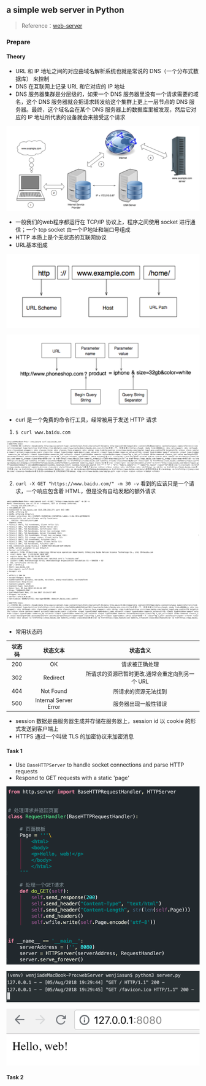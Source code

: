 ##  a simple web server in Python
> Reference：[web-server](https://github.com/aosabook/500lines/tree/master/web-server/code/00-hello-web)

### Prepare
#### Theory
* URL 和 IP 地址之间的对应由域名解析系统也就是常说的 DNS（一个分布式数据库） 来控制
* DNS 在互联网上记录 URL 和它对应的 IP 地址
* DNS 服务器集群是分层级的，如果一个 DNS 服务器里没有一个请求需要的域名，这个 DNS 服务器就会把请求转发给这个集群上更上一层节点的 DNS 服务器。最终，这个域名会在某个 DNS 服务器上的数据库里被发现，然后它对应的 IP 地址所代表的设备就会来接受这个请求

![DNS](pics/DNS.png)
* 一般我们的web程序都运行在 TCP/IP 协议上，程序之间使用 socket 进行通信；一个 tcp socket 由一个IP地址和端口号组成
* HTTP 本质上是个无状态的互联网协议
* URL基本组成

![url1](pics/url1.png)

![url2](pics/url2.png)

* curl 是一个免费的命令行工具，经常被用于发送 HTTP 请求
1. `$ curl www.baidu.com`

![curl1](pics/curl1.png)

2. `curl -X GET "https://www.baidu.com/" -m 30 -v` 看到的应该只是一个请求，一个响应包含着 HTML，但是没有自动发起的额外请求

![curl2](pics/curl2.png)

* 常用状态码

| 状态码 | 状态文本 | 状态含义|
|:------: |:-------: |:------:|
| 200 | OK | 请求被正确处理 |
| 302 | Redirect | 所请求的资源已暂时更改.通常会重定向到另一个 URL |
| 404 | Not Found | 所请求的资源无法找到 |
| 500 | Internal Server Error | 服务器出现一般性错误 |

* session 数据是由服务器生成并存储在服务器上，session id 以 cookie 的形式发送到客户端上
* HTTPS 通过一个叫做 TLS 的加密协议来加密消息

#### Task 1
* Use `BaseHTTPServer` to handle socket connections and parse HTTP requests
* Respond to GET requests with a static 'page'

![1](pics/task1_1.png)

![2](pics/task1_3.png)

![3](pics/task1_2.png)

#### Task 2
